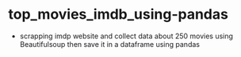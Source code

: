 # top_movies_imdb_using-pandas
* scrapping imdp website and collect data about 250 movies using Beautifulsoup then save it in a dataframe using pandas

